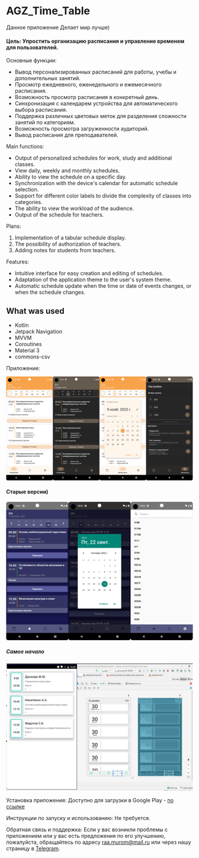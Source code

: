 # AGZ_Time_Table

Данное приложение Делает мир лучше)

#### Цель: Упростить организацию расписания и управление временем для пользователей.


Основные функции:
- Вывод персонализированных расписаний для работы, учебы и дополнительных занятий.
- Просмотр ежедневного, еженедельного и ежемесячного расписания.
-  Возможность просмотр расписания в конкретный день.
- Синхронизация с календарем устройства для автоматического выбора расписания.
- Поддержка различных цветовых меток для разделения сложности занятий по категориям.
- Возможность просмотра загруженности аудиторий.
- Вывод расписания для преподавателей.

Main functions:
- Output of personalized schedules for work, study and additional classes.
- View daily, weekly and monthly schedules.
- Ability to view the schedule on a specific day.
- Synchronization with the device's calendar for automatic schedule selection.
- Support for different color labels to divide the complexity of classes into categories.
- The ability to view the workload of the audience.
- Output of the schedule for teachers.

Plans:
1. Implementation of a tabular schedule display.
2. The possibility of authorization of teachers.
3. Adding notes for students from teachers.


Features:
- Intuitive interface for easy creation and editing of schedules.
- Adaptation of the application theme to the user's system theme.
- Automatic schedule update when the time or date of events changes, or when the schedule changes.

## What was used
 - Kotlin
 - Jetpack Navigation
 - MVVM
 - Coroutines
 - Material 3
 - commons-csv


Приложение:

<img width="800" alt="2023-04-09_122409" src="https://github.com/NonEstArsMea/AGZ_Time_Table/blob/master/Screenshot_20231109_125630.png">

#### Старые версии)
<img width="600" alt="2023-04-09_122409" src="https://github.com/NonEstArsMea/AGZ_Time_Table/blob/master/Screenshot_20230915_135236.png">

##### Самое начало
<img width="600" alt="2023-04-09_122409" src="https://github.com/NonEstArsMea/AGZ_Time_Table/blob/master/Безымянный.png">


Установка приложения: Доступно для загрузки в Google Play - [по ссылке](https://play.google.com/store/apps/details?id=com.NonEstArsMea.agz_time_table&pcampaignid=web_share)

Инструкции по запуску и использованию: Не требуется.

Обратная связь и поддержка: Если у вас возникли проблемы с приложением или у вас есть предложения по его улучшению, пожалуйста, обращайтесь по адресу [raa.murom@mail.ru](raa.murom@mail.ru) или через нашу страницу в [Telegram](https://t.me/delonevogne).
